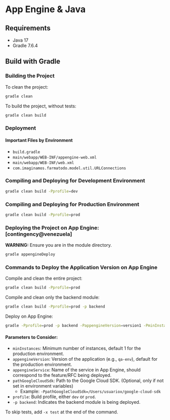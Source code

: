 # App Engine & Java

## Requirements
- Java 17
- Gradle 7.6.4

## Build with Gradle

### Building the Project

To clean the project:

```bash
gradle clean
```

To build the project, without tests:

```bash
gradle clean build
```

### Deployment

#### Important Files by Environment

- `build.gradle`
- `main/webapp/WEB-INF/appengine-web.xml`
- `main/webapp/WEB-INF/web.xml`
- `com.imaginamos.farmatodo.model.util.URLConnections`

### Compiling and Deploying for Development Environment

```bash
gradle clean build -Pprofile=dev
```

### Compiling and Deploying for Production Environment

```bash
gradle clean build -Pprofile=prod
```

### Deploying the Project on App Engine: [contingency@venezuela]

**WARNING:** Ensure you are in the module directory.

```bash
gradle appengineDeploy
```

### Commands to Deploy the Application Version on App Engine

Compile and clean the entire project:

```bash
gradle clean build -Pprofile=prod
```

Compile and clean only the backend module:

```bash
gradle clean build -Pprofile=prod -p backend
```

Deploy on App Engine:

```bash
gradle -Pprofile=prod -p backend -PappengineVersion=version1 -PminInstances=0 -PappengineService=qa-env appengineDeploy
```

#### Parameters to Consider:
- `minInstances`: Minimum number of instances, default 1 for the production environment.
- `appengineVersion`: Version of the application (e.g., `qa-env`), default for the production environment.
- `appengineService`: Name of the service in App Engine, should correspond to the feature/RFC being deployed.
- `pathGoogleCloudSdk`: Path to the Google Cloud SDK. (Optional, only if not set in environment variables)
  - Example: `-PpathGoogleCloudSdk=/Users/usuariox/google-cloud-sdk`
- `profile`: Build profile, either `dev` or `prod`.
- `-p backend`: Indicates the backend module is being deployed.

To skip tests, add `-x test` at the end of the command.